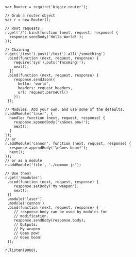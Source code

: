 
    var Router = require('biggie-router');

    // Grab a router object
    var r = new Router();

    // Root requests
    r.get('/').bind(function (next, request, response) {
      response.sendBody('Hello World!');
    });

    // Chaining
    r.get('/test').post('/test').all('/something')
     .bind(function (next, request, response) {
        require('sys').puts('Incoming!');
        next();
      })
     .bind(function (next, request, response) {
        response.sendJson({
          hello: 'world',
          headers: request.headers,
          url: request.parseUrl()
        });
     });

    // Modules. Add your own, and use some of the defaults.
    r.addModule('laser', {
      handle: function (next, request, response) {
        response.appendBody('\nGoes pow!');
        next();
      }
    });
    // or
    r.addModule('cannon', function (next, request, response) {
      response.appendBody('\nGoes boom!');
      next();
    });
    // or as a module
    r.addModule('file', './common-js');

    // Use them!
    r.get('/modules')
     .bind(function (next, request, response) {
        response.setBody('My weapon');
        next();
     })
     .module('laser')
     .module('cannon')
     .bind(function (next, request, response) {
        // response.body can be used by modules for
        // modification.
        response.sendBody(response.body);
        // Outputs:
        // My weapon
        // Goes pow!
        // Goes boom!
     });

    r.listen(8080);

